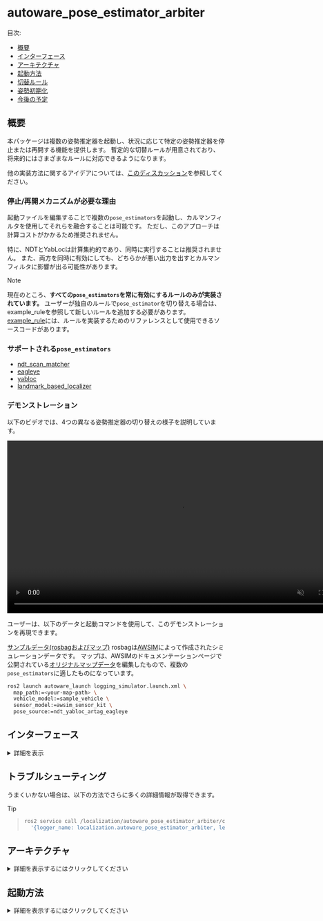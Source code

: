 # autoware_pose_estimator_arbiter

目次:

- [概要](#概要)
- [インターフェース](#インターフェース)
- [アーキテクチャ](#アーキテクチャ)
- [起動方法](#起動方法)
- [切替ルール](#切替ルール)
- [姿勢初期化](#姿勢初期化)
- [今後の予定](#今後の予定)

## 概要

本パッケージは複数の姿勢推定器を起動し、状況に応じて特定の姿勢推定器を停止または再開する機能を提供します。
暫定的な切替ルールが用意されており、将来的にはさまざまなルールに対応できるようになります。

他の実装方法に関するアイデアについては、[このディスカッション](https://github.com/orgs/autowarefoundation/discussions/3878)を参照してください。

### 停止/再開メカニズムが必要な理由

起動ファイルを編集することで複数の`pose_estimators`を起動し、カルマンフィルタを使用してそれらを融合することは可能です。
ただし、このアプローチは計算コストがかかるため推奨されません。

特に、NDTとYabLocは計算集約的であり、同時に実行することは推奨されません。
また、両方を同時に有効にしても、どちらかが悪い出力を出すとカルマンフィルタに影響が出る可能性があります。

> [!NOTE]
> 現在のところ、**すべての`pose_estimators`を常に有効にするルールのみが実装されています。**
> ユーザーが独自のルールで`pose_estimator`を切り替える場合は、example_ruleを参照して新しいルールを追加する必要があります。
> [example_rule](example_rule/README.md)には、ルールを実装するためのリファレンスとして使用できるソースコードがあります。

### サポートされる`pose_estimators`

- [ndt_scan_matcher](https://github.com/autowarefoundation/autoware.universe/tree/main/localization/autoware_ndt_scan_matcher)
- [eagleye](https://autowarefoundation.github.io/autoware-documentation/main/how-to-guides/integrating-autoware/launch-autoware/localization/eagleye/)
- [yabloc](https://github.com/autowarefoundation/autoware.universe/tree/main/localization/yabloc)
- [landmark_based_localizer](https://github.com/autowarefoundation/autoware.universe/tree/main/localization/autoware_landmark_based_localizer)

### デモンストレーション

以下のビデオでは、4つの異なる姿勢推定器の切り替えの様子を説明しています。

<div><video controls src="https://github.com/autowarefoundation/autoware.universe/assets/24854875/d4d48be4-748e-4ffc-bde2-d498911ed3a1" muted="false" width="800"></video></div>

ユーザーは、以下のデータと起動コマンドを使用して、このデモンストレーションを再現できます。

[サンプルデータ(rosbagおよびマップ)](https://drive.google.com/file/d/1ZNlkyCtwe04iKFREdeZ5xuMU_jWpwM3W/view)
rosbagは[AWSIM](https://tier4.github.io/AWSIM/)によって作成されたシミュレーションデータです。
マップは、AWSIMのドキュメンテーションページで公開されている[オリジナルマップデータ](https://github.com/tier4/AWSIM/releases/download/v1.1.0/nishishinjuku_autoware_map.zip)を編集したもので、複数の`pose_estimators`に適したものになっています。


```bash
ros2 launch autoware_launch logging_simulator.launch.xml \
  map_path:=<your-map-path> \
  vehicle_model:=sample_vehicle \
  sensor_model:=awsim_sensor_kit \
  pose_source:=ndt_yabloc_artag_eagleye
```

## インターフェース

<details>
<summary>詳細を表示</summary>

### パラメーター

パラメーターはありません。

### サービス

| 名称              | 種類                            | 説明                           |
| ----------------- | ------------------------------- | ------------------------------- |
| `/config_logger` | logging_demo::srv::ConfigLogger | ログレベルを変更するサービス |

### クライアント

**Autoware の Perception Client**

- Perception Client は Perception モジュールの Pub/Sub クライアントです。[autoware.perception]からセンサーの topic にサブスクライブし、[autoware.perception.output]へメッセージをパブリッシュします。

**Autoware Local Map Client**

- Local Map Client は Local Map モジュールの Pub/Sub クライアントです。[autoware.localization.map]から現在の地図をサブスクライブし、[autoware.localization.current_map]へメッセージをパブリッシュします。

**Autoware Reference Path Client**

- Reference Path Client は Reference Path モジュールの Pub/Sub クライアントです。[autoware.planning.trajectory]からリファレンスパスをサブスクライブし、[autoware.control.path]へメッセージをパブリッシュします。

**Autoware Obstacle Avoidance Client**

- Obstacle Avoidance Client は Obstacle Avoidance モジュールの Pub/Sub クライアントです。[autoware.perception.object]から認識された障害物をサブスクライブし、[autoware.control.prediction]へメッセージをパブリッシュします。

**Autoware Planner Client**

- Planner Client は Planning モジュールの Pub/Sub クライアントです。[autoware.perception.object], [autoware.planning.trajectory], [autoware.localization.current_map], [autoware.control.prediction]からメッセージをサブスクライブし、[autoware.control.command]へメッセージをパブリッシュします。

**Autoware Controller Client**

- Controller Client は Controller モジュールの Pub/Sub クライアントです。[autoware.control.command]から制御コマンドをサブスクライブし、[autoware.control.act]へメッセージをパブリッシュします。

| 名称                  | タイプ                  | 説明                       |
| --------------------- | --------------------- | --------------------------------- |
| `/yabloc_suspend_srv` | std_srv::srv::SetBool | Yabloc を停止または再開するサービス |

### サブスクリプション

ポーズ推定アビトレーション用:

| 名称                                  | 型                                          | 説明    |
| ------------------------------------- | --------------------------------------------- | -------------- |
| `/input/artag/image`                  | sensor_msgs::msg::Image                       | ArTag入力    |
| `/input/yabloc/image`                 | sensor_msgs::msg::Image                       | YabLoc入力   |
| `/input/eagleye/pose_with_covariance` | geometry_msgs::msg::PoseWithCovarianceStamped | Eagleye出力 |
| `/input/ndt/pointcloud`               | sensor_msgs::msg::PointCloud2                 | NDT入力      |

## 切り替えルール：

- **Planningモジュールの障害物認識障害：**
  - 監視タスクが障害物を検出し、直前のPlanningのcycleから障害物認識障害が報告された場合
  - Planningのcycle自体が障害物認識障害を出力した場合
  - 障害物が自車位置から十分近い場合、または衝突する可能性がある場合

- **Planningのcycle障害：**
  - Planningが指定の期間内に完了しなかった場合
  - Planningが予測不可能または無効なプランを生成した場合

- **走行中のPlanningの速度逸脱量：**
  - 走行中に planificate の速度が要求済み速度を超過した場合
  - planificate が想定以上の加速を要求した場合

- **走行中のPlanningの加速度逸脱量：**
  - 走行中に planificate の加速度が要求済み加速度を超過した場合

- **動作中のPlanningの逸脱：**
  - Planningが走行中に停止など、不適切な動作を要求した場合

- **PlanningとConrolの異なる目標：**
  - PlanningがControlモジュールに、要求された目標と異なる目標を送信すると報告された場合

- **`post resampling`の障害：**
  - PlanningモジュールがPlanning target pathを再サンプリングした後に、障害物を認識した場合

## 自動運転ソフトウェア

| 名称                               | 型                                                            | 説明                                          |
| ----------------------------------- | ------------------------------------------------------------ | ------------------------------------------------ |
| `/input/vector_map`                  | `autoware_map_msgs::msg::LaneletMapBin`                       | ベクターマップ                                  |
| `/input/pose_with_covariance`         | `geometry_msgs::msg::PoseWithCovarianceStamped`              | ローカリゼーション最終出力                    |
| `/input/initialization_state`       | `autoware_adapi_v1_msgs::msg::LocalizationInitializationState` | ローカリゼーション初期化状態                  |

### 論文


| 名前                                  | タイプ                                        | 説明                                                  |
| --------------------------------------- | -------------------------------------------- | ------------------------------------------------------- |
| `/output/artag/image`                 | sensor_msgs::msg::Image                    | 中継されたArTag入力                                   |
| `/output/yabloc/image`                | sensor_msgs::msg::Image                    | 中継されたYabLoc入力                                  |
| `/output/eagleye/pose_with_covariance` | geometry_msgs::msg::PoseWithCovarianceStamped | 中継されたEagleye出力                                |
| `/output/ndt/pointcloud`              | sensor_msgs::msg::PointCloud2              | 中継されたNDT入力                                      |
| `/output/debug/marker_array`          | visualization_msgs::msg::MarkerArray       | [デバッグトピック] 視覚化のすべて                    |
| `/output/debug/string`                | visualization_msgs::msg::MarkerArray       | [デバッグトピック] 現在のステータスなどのデバッグ情報 |

</details>

## トラブルシューティング

うまくいかない場合は、以下の方法でさらに多くの詳細情報が取得できます。

> [!TIP]


> ```bash
> ros2 service call /localization/autoware_pose_estimator_arbiter/config_logger logging_demo/srv/ConfigLogger \
>   '{logger_name: localization.autoware_pose_estimator_arbiter, level: debug}'
> ```

## アーキテクチャ

<details>
<summary>詳細を表示するにはクリックしてください</summary>

### 単一のポーズ推定器を実行する場合

各 `pose_estimator` が単独で実行されているとき、このパッケージは何も行いません。
次の図は、NDT、YabLoc Eagleye、および AR-Tag が個別に実行されているときのノード構成を示しています。

<img src="./media/single_pose_estimator.drawio.svg" alt="drawing" width="600"/>

### 複数のポーズ推定器を実行する場合

複数の `pose_estimators` を実行すると、`autoware_pose_estimator_arbiter` が実行されます。
これは各 `pose_estimator` に対応する **切り替えルール** と **ストッパー** で構成されています。

- ストッパーは、入出力の中継やサスペンドサービスのリクエストを行うことで、`pose_estimator` のアクティビティを制御します。
- 切り替えルールは、使用する `pose_estimator` を決定します。

インスタンス化されるストッパーと切り替えルールは、起動時のランタイム引数によって決まります。

次の図は、すべての `pose_estimators` が同時に実行されているときのノード構成を示しています。

<img src="./media/architecture.drawio.svg" alt="drawing" width="800"/>

- **NDT**

NDT ストッパーは、ポイントクラウドプリプロセッサの前方にトピックを中継します。

- **YabLoc**

YabLoc ストッパーは、イメージプリプロセッサのフロントエンドに入力イメージトピックを中継します。
YabLoc には、タイマーで動作するパーティクルフィルタプロセスが含まれており、イメージトピックがストリーミングされていない場合でも、パーティクル予測プロセスは引き続き動作します。
これを解決するために、YabLoc ストッパーには、YabLoc を明示的に停止および再開するためのサービスクライアントも含まれています。

- **Eagleye**

Eagleye ストッパーは、Eagleye 推定プロセスのバックエンドで Eagleye の出力ポーズトピックを中継します。
Eagleye は内部で時系列処理を実行し、入力ストリームの停止はできません。
さらに、Eagleye の推定プロセスは、大きな負荷なしに連続して実行できるほど軽量であるため、中継はバックエンドに挿入されます。

- **ArTag**

ArTag ストッパーは、ランドマークローカルライザの前にあるイメージトピックを中継します。

</details>

## 起動方法

<details>
<summary>詳細を表示するにはクリックしてください</summary>

ユーザーは、ランタイム引数 `pose_source` にアンダースコアの連結として `pose_estimator` 名を渡すことで、目的の `pose_estimators` を起動できます。


```bash
ros2 launch autoware_launch logging_simulator.launch.xml \
  map_path:=<your-map-path> \
  vehicle_model:=sample_vehicle \
  sensor_model:=awsim_sensor_kit \
  pose_source:=ndt_yabloc_artag_eagleye
```

予期しない文字列が `pose_source` に含まれていた場合でも、適切にフィルタされます。
詳細は下記の表を参照してください。

| 実行時引数 | autoware_pose_estimator_arbiterのパラメータ(pose_source) |
| ----------- | --------------------------------------------------------- |
| `pose_source:=ndt` | `["ndt"]` |
| `pose_source:=nan` | `[]` |
| `pose_source:=yabloc_ndt` | `["ndt","yabloc"]` |
| `pose_source:=yabloc_ndt_ndt_ndt` | `["ndt","yabloc"]` |
| `pose_source:=ndt_yabloc_eagleye` | `["ndt","yabloc","eagleye"]` |
| `pose_source:=ndt_yabloc_nan_eagleye_artag` | `["ndt","yabloc","eagleye","artag"]` |

## 切り替えルール

<details>
<summary>詳細を表示</summary>

現在は **ルールが 1 つのみ** (`enable_all_rule`) 実装されています。
将来は複数のルールが実装され、ユーザーがルールを選択できるようになります。

> [!ヒント]
> ルールを拡張するためのプリセットが用意されています。ルールを拡張したい場合は、[example_rule](./example_rule/README.md) を参照してください。

### 全てを有効にするルール

これは既定で最もシンプルなルールです。このルールは、現在の状態に関係なく、すべての pose_estimator を有効にします。


```mermaid
flowchart LR
  A{ }
  A --whatever --> _A[enable all pose_estimators]
```

</details>

## 自車位置初期化

複数の pose_estimators を使用する場合、`pose_initializer` に渡すパラメータを適切に調整する必要があります。

<details>
<summary>クリックして詳細を表示</summary>

次の表は、初期の自車位置推定法を示すランタイム引数 "pose_source" および pose_initialization ノードに渡す必要があるパラメータに基づいています。
アプリケーションを複雑になりすぎないように、NDT が使用可能な場合は常に NDT が使用されるようにプライオリティが確立されます。
(`ndt_enabled` と `yabloc_enabled` の両方が `true` の場合にのみ、pose_initializer は NDT ベースの初期自車位置推定を実行します）。

この表の使い方は、3 つの観点から説明されています。

- **Autoware ユーザー:** Autoware ユーザーはこの表を参照する必要はありません。
  自車位置推定器の組み合わせを指定するだけで、pose_initializer に適切なパラメータが自動的に与えられます。
- **Autoware 開発者:** Autoware 開発者は、どのパラメータが割り当てられているかを知るためにこの表を参照できます。
- **新しい自車位置推定スイッチを実装する人:**
開発者は、この表を拡張し、pose_initializer に適切なパラメータを割り当てるように実装する必要があります。
</details>

|         pose_source         | invoked initialization method | `ndt_enabled` | `yabloc_enabled` | `gnss_enabled` | `sub_gnss_pose_cov`                          |
| :-------------------------: | ----------------------------- | ------------- | ---------------- | -------------- | -------------------------------------------- |
|             ndt             | ndt                           | true          | false            | true           | /sensing/gnss/pose_with_covariance           |
|           yabloc            | yabloc                        | false         | true             | true           | /sensing/gnss/pose_with_covariance           |
|           eagleye           | 車両はしばらく走行する必要があります | false         | false            | true           | /localization/pose_estimator/eagleye/...     |
|            artag            | 2D 姿勢推定（RViz）       | false         | false            | true           | /sensing/gnss/pose_with_covariance           |
|         ndt, yabloc         | ndt                           | true          | true             | true           | /sensing/gnss/pose_with_covariance           |
|        ndt, eagleye         | ndt                           | true          | false            | true           | /sensing/gnss/pose_with_covariance           |
|         ndt, artag          | ndt                           | true          | false            | true           | /sensing/gnss/pose_with_covariance           |
|       yabloc, eagleye       | yabloc                        | false         | true             | true           | /sensing/gnss/pose_with_covariance           |
|        yabloc, artag        | yabloc                        | false         | true             | true           | /sensing/gnss/pose_with_covariance           |
|       eagleye, artag        | 車両はしばらく走行する必要があります | false         | false            | true           | /localization/pose_estimator/eagleye/pose... |
|    ndt, yabloc, eagleye     | ndt                           | true          | true             | true           | /sensing/gnss/pose_with_covariance           |
|     ndt, eagleye, artag     | ndt                           | true          | false            | true           | /sensing/gnss/pose_with_covariance           |
|   yabloc, eagleye, artag    | yabloc                        | false         | true             | true           | /sensing/gnss/pose_with_covariance           |
| ndt, yabloc, eagleye, artag | ndt                           | true          | true             | true           | /sensing/gnss/pose_with_covariance           |

## 今後の計画

<details>
<summary>詳細を表示</summary>

### 段階的な切り替え

今後、このパッケージでは、オン/オフの切り替えだけでなく、50% NDT と 50% YabLoc などの低周波動作のためのメカニズムも提供します。

### 今後追加される pose_estimators 用の stopper

基本的な戦略は、その pose_estimator の入力または出力トピックをリレーすることでオン/オフの切り替えを実現することです。
pose_estimator に大量の計算を伴う時系列処理が含まれている場合、トピックリレーだけで一時停止して再開することはできません。

このような場合、一般的に適用可能なソリューションはないかもしれませんが、次の方法が役立つ場合があります。

1. YabLoc の場合に示されているように、時系列処理を完全に停止して**再初期化**する。
2. `localization/kinematic_state` を購読して**状態を更新し続け**、推定が中断しないようにする（アクティブな pose_estimator の出力を利用する）。
3. 複数の pose_estimator は、その特定の pose_estimator を**サポートしない**。

この問題は複数の pose_estimator を実現するための基本的な問題であり、この場合に提案されたアーキテクチャに関係なく発生することに注意してください。

</details>

